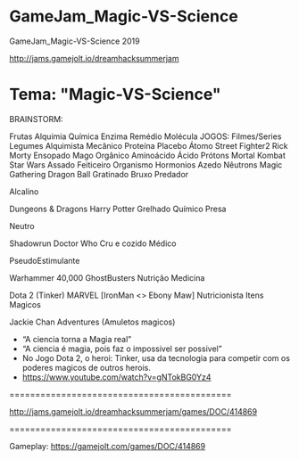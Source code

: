 # GameJam_Magic-VS-Science
GameJam_Magic-VS-Science 2019

http://jams.gamejolt.io/dreamhacksummerjam


Tema: "Magic-VS-Science"
===========================================
BRAINSTORM:

Frutas
Alquimia
Química
Enzima
Remédio
Molécula
JOGOS:
Filmes/Series
Legumes
Alquimista
Mecânico
Proteína
Placebo
Átomo
Street Fighter2
Rick Morty
Ensopado
Mago
Orgânico
Aminoácido
Ácido
Prótons
Mortal Kombat
Star Wars
Assado
Feiticeiro
Organismo
Hormonios
Azedo
Nêutrons
Magic Gathering
Dragon Ball
Gratinado
Bruxo
Predador

Alcalino

Dungeons & Dragons
Harry Potter
Grelhado
Químico
Presa

Neutro

Shadowrun
Doctor Who
Cru e cozido
Médico


PseudoEstimulante

Warhammer 40,000
GhostBusters
Nutrição
Medicina




Dota 2 (Tinker)
MARVEL 
[IronMan <> Ebony Maw]
Nutricionista
Itens Magicos





Jackie Chan Adventures
(Amuletos magicos)


- “A ciencia torna a Magia real”
- “A ciencia é magia, pois faz o impossivel ser possivel”
- No Jogo Dota 2, o heroi: Tinker, usa da tecnologia para competir com os poderes magicos de outros herois.
- https://www.youtube.com/watch?v=gNTokBG0Yz4 

===========================================

http://jams.gamejolt.io/dreamhacksummerjam/games/DOC/414869

===========================================

Gameplay:
https://gamejolt.com/games/DOC/414869



